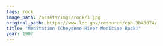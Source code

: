 ```yaml
---
tags: rock
image_path: /assets/imgs/rock/1.jpg
original_path: https://www.loc.gov/resource/cph.3b43074/
title: "Meditation (Cheyenne River Medicine Rock)"
year: 1907
---
```



